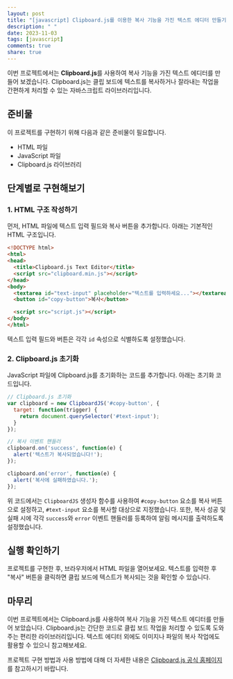 ```yaml
---
layout: post
title: "[javascript] Clipboard.js를 이용한 복사 기능을 가진 텍스트 에디터 만들기"
description: " "
date: 2023-11-03
tags: [javascript]
comments: true
share: true
---
```


이번 프로젝트에서는 **Clipboard.js**를 사용하여 복사 기능을 가진 텍스트 에디터를 만들어 보겠습니다. Clipboard.js는 클립 보드에 텍스트를 복사하거나 잘라내는 작업을 간편하게 처리할 수 있는 자바스크립트 라이브러리입니다.

## 준비물

이 프로젝트를 구현하기 위해 다음과 같은 준비물이 필요합니다.

- HTML 파일
- JavaScript 파일
- Clipboard.js 라이브러리

## 단계별로 구현해보기

### 1. HTML 구조 작성하기

먼저, HTML 파일에 텍스트 입력 필드와 복사 버튼을 추가합니다. 아래는 기본적인 HTML 구조입니다.

```html
<!DOCTYPE html>
<html>
<head>
  <title>Clipboard.js Text Editor</title>
  <script src="clipboard.min.js"></script>
</head>
<body>
  <textarea id="text-input" placeholder="텍스트를 입력하세요..."></textarea>
  <button id="copy-button">복사</button>

  <script src="script.js"></script>
</body>
</html>
```

텍스트 입력 필드와 버튼은 각각 `id` 속성으로 식별하도록 설정했습니다.

### 2. Clipboard.js 초기화

JavaScript 파일에 Clipboard.js를 초기화하는 코드를 추가합니다. 아래는 초기화 코드입니다.

```javascript
// Clipboard.js 초기화
var clipboard = new ClipboardJS('#copy-button', {
  target: function(trigger) {
    return document.querySelector('#text-input');
  }
});

// 복사 이벤트 핸들러
clipboard.on('success', function(e) {
  alert('텍스트가 복사되었습니다!');
});

clipboard.on('error', function(e) {
  alert('복사에 실패하였습니다.');
});
```

위 코드에서는 `ClipboardJS` 생성자 함수를 사용하여 `#copy-button` 요소를 복사 버튼으로 설정하고, `#text-input` 요소를 복사할 대상으로 지정했습니다. 또한, 복사 성공 및 실패 시에 각각 `success`와 `error` 이벤트 핸들러를 등록하여 알림 메시지를 출력하도록 설정했습니다.

## 실행 확인하기

프로젝트를 구현한 후, 브라우저에서 HTML 파일을 열어보세요. 텍스트를 입력한 후 "복사" 버튼을 클릭하면 클립 보드에 텍스트가 복사되는 것을 확인할 수 있습니다.

## 마무리

이번 프로젝트에서는 Clipboard.js를 사용하여 복사 기능을 가진 텍스트 에디터를 만들어 보았습니다. Clipboard.js는 간단한 코드로 클립 보드 작업을 처리할 수 있도록 도와주는 편리한 라이브러리입니다. 텍스트 에디터 외에도 이미지나 파일의 복사 작업에도 활용할 수 있으니 참고해보세요.

프로젝트 구현 방법과 사용 방법에 대해 더 자세한 내용은 [Clipboard.js 공식 홈페이지](https://clipboardjs.com/)를 참고하시기 바랍니다.